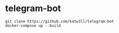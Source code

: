 # telegram-bot

```
git clone https://github.com/katw3ll/telegram-bot
docker-compose up --build
```

